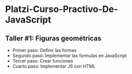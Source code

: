 # Platzi-Curso-Practivo-De-JavaScript

## Taller #1: Figuras geométricas
- Primer paso: Definir las formas
- Segundo paso: Implementar las formulas en JavaScript
- Tercer paso: Crear funciones
- Cuarto paso: Implementar JS con HTML